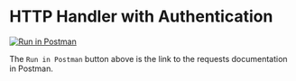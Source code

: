 # HTTP Handler with Authentication
[![Run in Postman](https://run.pstmn.io/button.svg)](https://app.getpostman.com/run-collection/5f5201d4f6c0699ca078?action=collection%2Fimport)


The `Run in Postman` button above is the link to the requests documentation in Postman.
